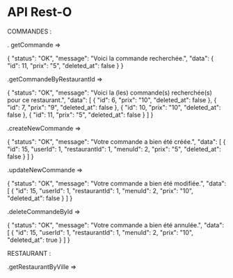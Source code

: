 # API Rest-O
COMMANDES :

. getCommande =>

{
	"status": "OK",
	"message": "Voici la commande recherchée.",
	"data": {
		"id": 11,
		"prix": "5",
		"deleted_at": false
	}
}

.getCommandeByRestaurantId =>

{
	"status": "OK",
	"message": "Voici la (les) commande(s) recherchée(s) pour ce restaurant.",
	"data": [
		{
			"id": 6,
			"prix": "10",
			"deleted_at": false
		},
		{
			"id": 7,
			"prix": "9",
			"deleted_at": false
		},
		{
			"id": 10,
			"prix": "10",
			"deleted_at": false
		},
		{
			"id": 11,
			"prix": "5",
			"deleted_at": false
		}
	]
}

.createNewCommande =>

{
	"status": "OK",
	"message": "Votre commande a bien été créée.",
	"data": [
		{
			"id": 15,
			"userId": 1,
			"restaurantId": 1,
			"menuId": 2,
			"prix": "5",
			"deleted_at": false
		}
	]
}

.updateNewCommande =>

{
	"status": "OK",
	"message": "Votre commande a bien été modifiée.",
	"data": [
		{
			"id": 15,
			"userId": 1,
			"restaurantId": 1,
			"menuId": 2,
			"prix": "10",
			"deleted_at": false
		}
	]
}

.deleteCommandeById =>

{
	"status": "OK",
	"message": "Votre commande a bien été annulée.",
	"data": [
		{
			"id": 15,
			"userId": 1,
			"restaurantId": 1,
			"menuId": 2,
			"prix": "10",
			"deleted_at": true
		}
	]
}

RESTAURANT :

.getRestaurantByVille =>



